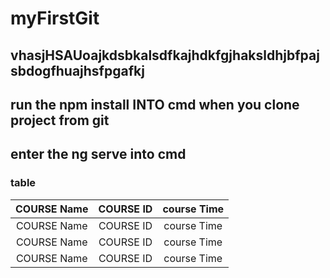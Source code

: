 # myFirstGit
## vhasjHSAUoajkdsbkalsdfkajhdkfgjhaksldhjbfpajsbdogfhuajhsfpgafkj
## run the npm install INTO cmd when you clone project from git
## enter the ng serve into cmd
### table 
| COURSE Name | COURSE ID   | course Time |
| :----------: | :----------: | :----------: |
| COURSE Name | COURSE ID   | course Time |
| COURSE Name | COURSE ID   | course Time |
| COURSE Name | COURSE ID   | course Time |

